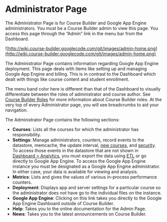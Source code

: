 <h1>Administrator Page</h1>

The Administrator Page is for Course Builder and Google App Engine administrators. You must be a Course Builder admin to view this page. You access this page through the “Admin” link in the menu bar from the Dashboard.

![http://wiki.course-builder.googlecode.com/git/images/admin-home.png](http://wiki.course-builder.googlecode.com/git/images/admin-home.png)

The Administrator Page contains information regarding Google App Engine deployment. This page deals with items like setting up and managing Google App Engine and billing. This is in contrast to the Dashboard which dealt with things like course content and student enrollment.

The menu band color here is different than that of the Dashboard to visually differentiate between the roles of administrator and course author. See [Course Builder Roles](CBRoles.md) for more information about Course Builder roles. At the very top of every Administrator page, you will see breadcrumbs to aid your navigation.

The Administrator Page contains the following sections:
  * **Courses**: Lists all the courses for which the administrator has responsibility.
  * **Settings**: Manage administrators, counters, record events to the datastore, memcache, the update interval, [new courses](CreateNewCourse.md), and [security](Security.md). To access those events in the datastore that are not shown in [Dashboard > Analytics](Dashboard#Analytics.md), you must export the data using [ETL](ExportCourseData.md) or go directly to Google App Engine. To access the Google App Engine instance you must be designated as a Google App Engine administrator. In either case, your data is available for viewing and analysis.
  * **Metrics**: Lists and gives the values of various in-process performance counters.
  * **Deployment**: Displays app and server settings for a particular course so the administrator does not have go to the individual files on the instance.
  * **Google App Engine**: Clicking on this link takes you directly to the Google App Engine Dashboard outside of Course Builder.
  * **Help**: Takes you to the online documentation for the Admin Page.
  * **News**: Takes you to the latest announcements on Course Builder.